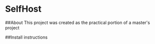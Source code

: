 # SelfHost

##About
This project was created as the practical portion of a master's project

##Install instructions

```
```
